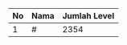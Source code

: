 | No | Nama            | Jumlah Level |
|----|-----------------|--------------|
| 1  | #    |    2354        |
